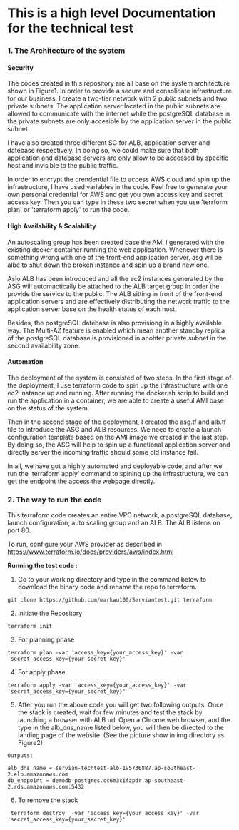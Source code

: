 # This is a high level Documentation for the technical test 



### 1. The Architecture of the system

#### **Security**

The codes created in this repository are all base on the system architecture shown in Figure1.  In order to provide a secure and consolidate infrastructure for our business, I create a two-tier network with 2 public subnets and two private subnets. The application server located in the public subnets are allowed to communicate with the internet while the postgreSQL database in the private subnets are only accesible by the application server in the public subnet.

I have also created three different SG for ALB, application server and datebase respectively. In doing so, we could make sure that both application and database servers are only allow to be accessed by specific host and invisible to the public traffic. 

In order to encrypt the crendential file to access AWS cloud and spin up the infrastructure, I have used variables in the code. Feel free to generate your own personal credential for AWS and get you own access key and secret access key.  Then you can type in these two secret when you use 'terrform plan' or 'terraform apply' to run the code. 

#### **High Availability & Scalability**

An autoscaling group has been created base the AMI I generated with the existing docker container running the web application.  Whenever there is something wrong with one of the front-end application server, asg wil be albe to shut down the broken instance and spin up a brand new one. 

Aslo ALB has been introduced and all the ec2 instances generated by the ASG will automactically be attached to the ALB target group in order the provide the service to the public. The ALB sitting in front of the front-end application servers and are effectively distributing the network traffic to the application server base on the health status of each host.

Besides, the postgreSQL datebase is also provisiong in a highly available way. The Multi-AZ feature is enabled which mean another standby replica of the postgreSQL database is provisioned in anohter private subnet in the second availability zone.

#### **Automation**

The deployment of the system is consisted of two steps. In the first stage of the deployment, I use terraform code to spin up the infrastructure with one ec2 instance up and running. After running the docker.sh scrip to build and run the application in a container, we are able to create a useful AMI base on the status of the system. 

Then in the second stage of the deployment, I created the asg.tf and alb.tf file to introduce the ASG and ALB resources. We need to create a launch configuration template based on the AMI image we created in the last step. By doing so, the ASG will help to spin up a functional application server and directly server the incoming traffic should some old instance fail. 

In all, we have got a highly automated and deployable code, and after we run the 'terraform apply' command to spining up the infrastructure, we can get the endpoint the access the webpage directly.

### 2. The way to run the code 

This terraform code creates an entire VPC network, a postgreSQL database,  launch configuration, auto scaling group and an ALB. The ALB listens on port 80. 

To run, configure your AWS provider as described in <https://www.terraform.io/docs/providers/aws/index.html>

**Running the test code :** 

1. Go to your working directory and type in the command below to download the binary code and rename the repo to  terraform.

```
git clone https://github.com/markwu100/Serviantest.git terraform 
```

2. Initiate the Repository

```
terraform init
```

3. For planning phase

```
terraform plan -var 'access_key={your_access_key}' -var 'secret_access_key={your_secret_key}'
```

4. For apply phase

```
terraform apply -var 'access_key={your_access_key}' -var 'secret_access_key={your_secret_key}'
```

5. After you run the above code you will get two following outputs. Once the stack is created, wait for few minutes and test the stack by launching a browser with ALB url.  Open a Chrome web browser, and the type in the alb_dns_name listed below, you will then be directed to the landing page of the website. (See the picture show in img directory as Figure2)

```
Outputs:

alb_dns_name = servian-techtest-alb-195736887.ap-southeast-2.elb.amazonaws.com
db_endpoint = demodb-postgres.cc6m3cifzpdr.ap-southeast-2.rds.amazonaws.com:5432
```

6. To remove the stack

```
 terraform destroy  -var 'access_key={your_access_key}' -var 'secret_access_key={your_secret_key}'
```